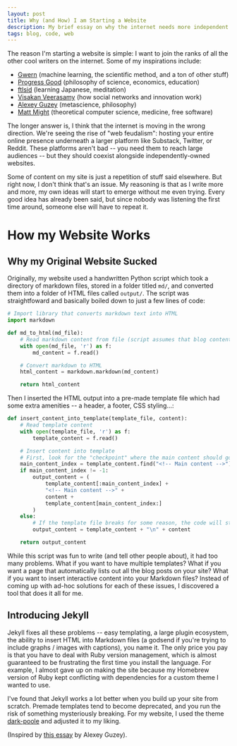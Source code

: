 ```yaml
---
layout: post
title: Why (and How) I am Starting a Website 
description: My brief essay on why the internet needs more independent blog sites run by independent tinkerers.
tags: blog, code, web 
---
```


The reason I'm starting a website is simple: I want to join the ranks of all the other cool writers on the internet. Some of my inspirations include:
- [Gwern](https://gwern.net/index) (machine learning, the scientific method, and a ton of other stuff)
- [Progress Good](https://www.arjunkhemani.com/about) (philosophy of science, economics, education)
- [ftlsid](https://ftlsid.com) (learning Japanese, meditation)
- [Visakan Veerasamy](https://visakanv.com) (how social networks and innovation work)
- [Alexey Guzey](https://guzey.com/) (metascience, philosophy)
- [Matt Might](https://matt.might.net/) (theoretical computer science, medicine, free software)

The longer answer is, I think that the internet is moving in the wrong direction. We're seeing the rise of "web feudalism": hosting your entire online presence underneath a larger platform like Substack, Twitter, or Reddit. These platforms aren't bad -- you need them to reach large audiences -- but they should coexist alongside independently-owned websites.

Some of content on my site is just a repetition of stuff said elsewhere. But right now, I don't think that's an issue. My reasoning is that as I write more and more, my own ideas will start to emerge without me even trying. Every good idea has already been said, but since nobody was listening the first time around, someone else will have to repeat it.

# How my Website Works
## Why my Original Website Sucked
Originally, my website used a handwritten Python script which took a directory of markdown files, stored in a folder titled `md/`, and converted them into a folder of HTML files called `output/`.
The script was straightfoward and basically boiled down to just a few lines of code: 
```python
# Import library that converts markdown text into HTML
import markdown

def md_to_html(md_file):
    # Read markdown content from file (script assumes that blog content is written in Markdown)
    with open(md_file, 'r') as f:
        md_content = f.read()

    # Convert markdown to HTML
    html_content = markdown.markdown(md_content)

    return html_content
```
Then I inserted the HTML output into a pre-made template file which had some extra amenities -- a header, a footer, CSS styling...:
```python
def insert_content_into_template(template_file, content):
    # Read template content
    with open(template_file, 'r') as f:
        template_content = f.read()

    # Insert content into template
    # First, look for the "checkpoint" where the main content should go
    main_content_index = template_content.find("<!-- Main content -->")
    if main_content_index != -1:
        output_content = (
            template_content[:main_content_index] +
            "<!-- Main content -->" +
            content +
            template_content[main_content_index:]
        )
    else:
        # If the template file breaks for some reason, the code will still work
        output_content = template_content + "\n" + content

    return output_content
```
While this script was fun to write (and tell other people about), it had too many problems. 
What if you want to have multiple templates? 
What if you want a page that automatically lists out all the blog posts on your site? 
What if you want to insert interactive content into your Markdown files? 
Instead of coming up with ad-hoc solutions for each of these issues, I discovered a tool that does it all for me.
## Introducing Jekyll
Jekyll fixes all these problems -- easy templating, a large plugin ecosystem, the ability to insert HTML into Markdown files (a godsend if you're trying to include graphs / images with captions), you name it. The only price you pay is that you have to deal with Ruby version management, which is almost guaranteed to be frustrating the first time you install the language. For example, I almost gave up on making the site because my Homebrew version of Ruby kept conflicting with dependencies for a custom theme I wanted to use. 

I've found that Jekyll works a lot better when you build up your site from scratch. Premade templates tend to become deprecated, and you run the risk of something mysteriously breaking. For my website, I used the theme [dark-poole](https://andrewhwanpark.github.io/dark-poole/) and adjusted it to my liking. 

(Inspired by [this essay](https://guzey.com/personal/why-have-a-blog/) by Alexey Guzey).	
